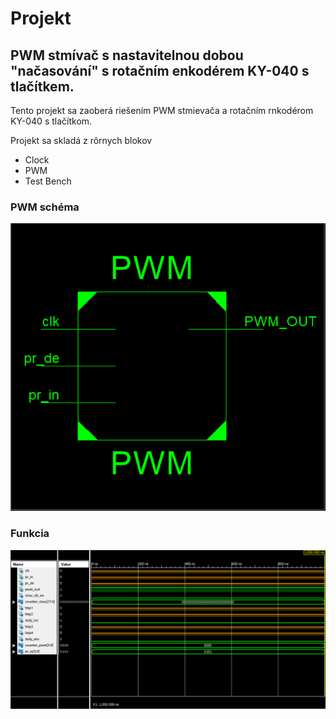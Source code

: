 # Projekt
## PWM stmívač s nastavitelnou dobou "načasování" s rotačním enkodérem KY-040 s tlačítkem.

Tento projekt sa zaoberá riešením PWM stmievača a rotačním rnkodérom KY-040 s tlačítkom.

Projekt sa skladá z rôrnych blokov
- Clock
- PWM
- Test Bench

### PWM schéma

![PWM schéma](https://github.com/MaTe-w/Projekt/blob/master/Screenshot_02.png)

### Funkcia

![Funkcia](https://github.com/MaTe-w/Projekt/blob/master/Screenshot_01.png)
